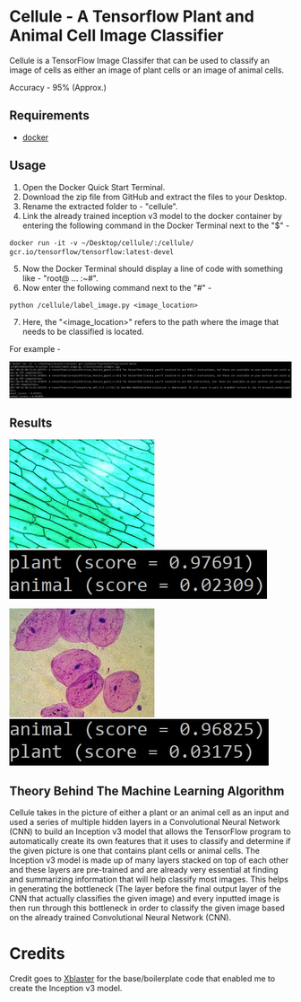 # Cellule - A Tensorflow Plant and Animal Cell Image Classifier

Cellule is a TensorFlow Image Classifer that can be used to classify an image of cells as either an image of plant cells or an image of animal cells.

Accuracy - 95% (Approx.) 

## Requirements

* [docker](https://www.docker.com/products/docker-toolbox)

## Usage 

1. Open the Docker Quick Start Terminal.
2. Download the zip file from GitHub and extract the files to your Desktop.
3. Rename the extracted folder to - "cellule".
4. Link the already trained inception v3 model to the docker container by entering the following command in the Docker Terminal next to the "$" - 
```
docker run -it -v ~/Desktop/cellule/:/cellule/ gcr.io/tensorflow/tensorflow:latest-devel
```
5. Now the Docker Terminal should display a line of code with something like - "root@ ... :~#".
6. Now enter the following command next to the "#" - 
```
python /cellule/label_image.py <image_location>
```
7. Here, the "<image_location>" refers to the path where the image that needs to be classified is located.

For example - 


![example](screenshots/example.jpg)

## Results


![results](screenshots/plant_pic.jpg)     
![results](screenshots/plant_example.jpg)


![results](screenshots/animal_pic.jpg)     
![results](screenshots/animal_example.jpg)

## Theory Behind The Machine Learning Algorithm

Cellule takes in the picture of either a plant or an animal cell as an input and used a series of multiple hidden layers in a Convolutional Neural Network (CNN) to build an Inception v3 model that allows the TensorFlow program to automatically create its own features that it uses to classify and determine if the given picture is one that contains plant cells or animal cells.
The Inception v3 model is made up of many layers stacked on top of each other and these layers are pre-trained and are already very essential at finding and summarizing information that will help classify most images. This helps in generating the bottleneck (The layer before the final output layer of the CNN that actually classifies the given image) and every inputted image is then run through this bottleneck in order to classify the given image based on the already trained Convolutional Neural Network (CNN). 

# Credits

Credit goes to [Xblaster](https://github.com/xblaster) for the base/boilerplate code that enabled me to create the Inception v3 model.



